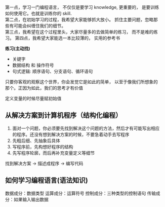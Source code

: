 第一点，学习一门编程语言， 不仅仅是要学习 knowledge, 更重要的， 是要训练如何使用它。也就是训练你的 skill.  
第二点，在初始学习的过程，我希望大家能够抓大放小。 抓住主要问题，忽略那些有可能会纠缠住我们的细节。  
第三点，我希望在这个过程里头，大家尽量多的去做简单的练习， 而不是难的练习。 
第四点，我希望大家能选一本比较薄的， 实用的参考书

**练习(主动找)**

- 关键字
- 数据结构 和 操作符号
- 句式逻辑: 顺序语句、分支语句、循环语句

只要你客观的观察这个世界，你会发觉它是如此的简单， 以至于像我们所想象的那个。正因为如此，我们的思考才有价值

定义变量的时候尽量赋初始值

## 从解决方案到计算机程序（结构化编程）

1. 面对一个问题，你必须要先找到解决这个问题的方法，然后才有可能写出相应的程序。还没有想到解决方案的时候，不要急着动手去写程序
2. 先粗后细、先抽象后具体
3. 写程序前，先构想好程序的结构
4. 先写程序轮廓，而后再补充变量定义等细节

找到解决方案 -> 描述成程序 -> 编写代码

## 如何学习编程语言(语法知识)

数据成分：数据类型 
运算成分：运算符号 
控制成分：三种类型的控制语句 
传输成分：如果输入输出数据 